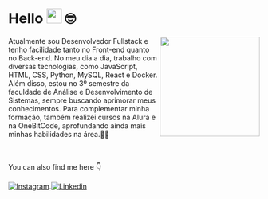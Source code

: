 # Hello <img src="https://media.giphy.com/media/hvRJCLFzcasrR4ia7z/giphy.gif" width="30"> 🤓
<img align="right" src="https://images.credly.com/size/340x340/images/024d0122-724d-4c5a-bd83-cfe3c4b7a073/image.png" width="200px" />

Atualmente sou Desenvolvedor Fullstack e tenho facilidade tanto no Front-end quanto no Back-end. No meu dia a dia, trabalho com diversas tecnologias, como JavaScript, HTML, CSS, Python, MySQL, React e Docker. Além disso, estou no 3º semestre da faculdade de Análise e Desenvolvimento de Sistemas, sempre buscando aprimorar meus conhecimentos. Para complementar minha formação, também realizei cursos na Alura e na OneBitCode, aprofundando ainda mais minhas habilidades na área.🚀🚀

<br/><br/>
 You can also find me here 👇

<div>
<a href="https://www.instagram.com/eu.silverr/" target="_blank">
 <img align="center" src="https://img.shields.io/badge/Instagram-E4405F?style=for-the-badge&logo=instagram&logoColor=white" alt="Instagram"/>
</a>

<a href="https://www.linkedin.com/in/williamcardoso797/" target="_blank">
 <img align="center" src="https://img.shields.io/badge/LinkedIn-0077B5?style=for-the-badge&logo=linkedin&logoColor=white" alt="Linkedin"/>
</a>

</div>
<br>

